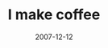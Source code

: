 ---
layout: base.njk
title : 'I make coffee' 
view_title : 'I make coffee' 
year : '2007' 
date : '2007-12-12' 
img_file : '/drawing/imakecoffee.png' 
html_file : 'imakecoffee' 
next_html : 'iloveyoubutidontknowifibelieveyou.html' 
year_order : '298' 
permalink : "title/{{html_file}}.html"
---
